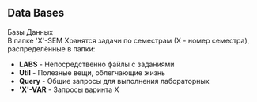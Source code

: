 ## Data Bases  
Базы Данных  
В папке 'X'-SEM Хранятся задачи по семестрам (Х - номер семестра), распределённые в папки:  
* **LABS** - Непосредственно файлы с заданиями  
* **Util** - Полезные вещи, облегчающие жизнь  
* **Query** - Общие запросы для выполнения лабораторных  
* **'X'-VAR** - Запросы варинта Х

